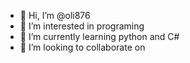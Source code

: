 - 👋 Hi, I’m @oli876
- 👀 I’m interested in programing
- 🌱 I’m currently learning python and C#
- 💞️ I’m looking to collaborate on


<!---
oli876/oli876 is a ✨ special ✨ repository because its `README.md` (this file) appears on your GitHub profile.
You can click the Preview link to take a look at your changes.
--->
